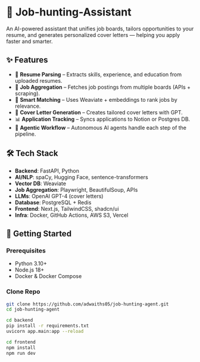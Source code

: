 # 🤖 Job-hunting-Assistant

An AI-powered assistant that unifies job boards, tailors opportunities to your resume, and generates personalized cover letters — helping you apply faster and smarter.

## ✨ Features
- 📄 **Resume Parsing** – Extracts skills, experience, and education from uploaded resumes.
- 🔎 **Job Aggregation** – Fetches job postings from multiple boards (APIs + scraping).
- 🧠 **Smart Matching** – Uses Weaviate + embeddings to rank jobs by relevance.
- 📝 **Cover Letter Generation** – Creates tailored cover letters with GPT.
- 📊 **Application Tracking** – Syncs applications to Notion or Postgres DB.
- 🤖 **Agentic Workflow** – Autonomous AI agents handle each step of the pipeline.

## 🛠 Tech Stack
- **Backend**: FastAPI, Python
- **AI/NLP**: spaCy, Hugging Face, sentence-transformers
- **Vector DB**: Weaviate
- **Job Aggregation**: Playwright, BeautifulSoup, APIs
- **LLMs**: OpenAI GPT-4 (cover letters)
- **Database**: PostgreSQL + Redis
- **Frontend**: Next.js, TailwindCSS, shadcn/ui
- **Infra**: Docker, GitHub Actions, AWS S3, Vercel

## 🚀 Getting Started

### Prerequisites
- Python 3.10+
- Node.js 18+
- Docker & Docker Compose

### Clone Repo
```bash
git clone https://github.com/adwaiths05/job-hunting-agent.git
cd job-hunting-agent

cd backend
pip install -r requirements.txt
uvicorn app.main:app --reload

cd frontend
npm install
npm run dev
